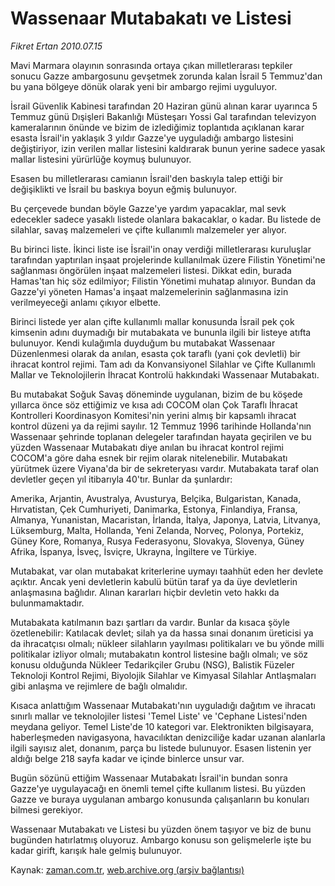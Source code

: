 # Wassenaar Mutabakatı ve Listesi

*Fikret Ertan 2010.07.15*

<td class="columnist-detail">
<p>Mavi Marmara olayının sonrasında ortaya çıkan milletlerarası tepkiler sonucu Gazze ambargosunu gevşetmek zorunda kalan İsrail 5 Temmuz'dan bu yana bölgeye dönük olarak yeni bir ambargo rejimi uyguluyor.</p>
<p><p>İsrail Güvenlik Kabinesi tarafından 20 Haziran günü alınan karar uyarınca 5 Temmuz günü Dışişleri Bakanlığı Müsteşarı Yossi Gal tarafından televizyon kameralarının önünde ve bizim de izlediğimiz toplantıda açıklanan karar esasta İsrail'in yaklaşık 3 yıldır Gazze'ye uyguladığı ambargo listesini değiştiriyor, izin verilen mallar listesini kaldırarak bunun yerine sadece yasak mallar listesini yürürlüğe koymuş bulunuyor.
<p>Esasen bu milletlerarası camianın İsrail'den baskıyla talep ettiği bir değişiklikti ve İsrail bu baskıya boyun eğmiş bulunuyor.
<p>Bu çerçevede bundan böyle Gazze'ye yardım yapacaklar, mal sevk edecekler sadece yasaklı listede olanlara bakacaklar, o kadar. Bu listede de silahlar, savaş malzemeleri ve çifte kullanımlı malzemeler yer alıyor.
<p>Bu birinci liste. İkinci liste ise İsrail'in onay verdiği milletlerarası kuruluşlar tarafından yaptırılan inşaat projelerinde kullanılmak üzere Filistin Yönetimi'ne sağlanması öngörülen inşaat malzemeleri listesi. Dikkat edin, burada Hamas'tan hiç söz edilmiyor; Filistin Yönetimi muhatap alınıyor. Bundan da Gazze'yi yöneten Hamas'a inşaat malzemelerinin sağlanmasına izin verilmeyeceği anlamı çıkıyor elbette.
<p>Birinci listede yer alan çifte kullanımlı mallar konusunda İsrail pek çok kimsenin adını duymadığı bir mutabakata ve bununla ilgili bir listeye atıfta bulunuyor. Kendi kulağımla duyduğum bu mutabakat Wassenaar Düzenlenmesi olarak da anılan, esasta çok taraflı (yani çok devletli) bir ihracat kontrol rejimi. Tam adı da Konvansiyonel Silahlar ve Çifte Kullanımlı Mallar ve Teknolojilerin İhracat Kontrolü hakkındaki Wassenaar Mutabakatı.
<p>Bu mutabakat Soğuk Savaş döneminde uygulanan, bizim de bu köşede yıllarca önce söz ettiğimiz ve kısa adı COCOM olan Çok Taraflı İhracat Kontrolleri Koordinasyon Komitesi'nin yerini almış bir kapsamlı ihracat kontrol düzeni ya da rejimi sayılır. 12 Temmuz 1996 tarihinde Hollanda'nın Wassenaar şehrinde toplanan delegeler tarafından hayata geçirilen ve bu yüzden Wassenaar Mutabakatı diye anılan bu ihracat kontrol rejimi COCOM'a göre daha esnek bir rejim olarak nitelenebilir. Mutabakatı yürütmek üzere Viyana'da bir de sekreteryası vardır. Mutabakata taraf olan devletler geçen yıl itibarıyla 40'tır. Bunlar da şunlardır:
<p>Amerika, Arjantin, Avustralya, Avusturya, Belçika, Bulgaristan, Kanada, Hırvatistan, Çek Cumhuriyeti, Danimarka, Estonya, Finlandiya, Fransa, Almanya, Yunanistan, Macaristan, İrlanda, İtalya, Japonya, Latvia, Litvanya, Lüksemburg, Malta, Hollanda, Yeni Zelanda, Norveç, Polonya, Portekiz, Güney Kore, Romanya, Rusya Federasyonu, Slovakya, Slovenya, Güney Afrika, İspanya, İsveç, İsviçre, Ukrayna, İngiltere ve Türkiye.
<p>Mutabakat, var olan mutabakat kriterlerine uymayı taahhüt eden her devlete açıktır. Ancak yeni devletlerin kabulü bütün taraf ya da üye devletlerin anlaşmasına bağlıdır. Alınan kararları hiçbir devletin veto hakkı da bulunmamaktadır.
<p>Mutabakata katılmanın bazı şartları da vardır. Bunlar da kısaca şöyle özetlenebilir: Katılacak devlet; silah ya da hassa sınai donanım üreticisi ya da ihracatçısı olmalı; nükleer silahların yayılması politikaları ve bu yönde milli politikalar izliyor olmalı; mutabakatın kontrol listesine bağlı olmalı; ve söz konusu olduğunda Nükleer Tedarikçiler Grubu (NSG), Balistik Füzeler Teknoloji Kontrol Rejimi, Biyolojik Silahlar ve Kimyasal Silahlar Antlaşmaları gibi anlaşma ve rejimlere de bağlı olmalıdır.
<p>Kısaca anlattığım Wassenaar Mutabakatı'nın uyguladığı dağıtım ve ihracatı sınırlı mallar ve teknolojiler listesi 'Temel Liste' ve 'Cephane Listesi'nden meydana geliyor. Temel Liste'de 10 kategori var. Elektronikten bilgisayara, haberleşmeden navigasyona, havacılıktan denizciliğe kadar uzanan alanlarla ilgili sayısız alet, donanım, parça bu listede bulunuyor. Esasen listenin yer aldığı belge 218 sayfa kadar ve içinde binlerce unsur var.
<p>Bugün sözünü ettiğim Wassenaar Mutabakatı İsrail'in bundan sonra Gazze'ye uygulayacağı en önemli temel çifte kullanım listesi. Bu yüzden Gazze ve buraya uygulanan ambargo konusunda çalışanların bu konuları bilmesi gerekiyor. 
<p>Wassenaar Mutabakatı ve Listesi bu yüzden önem taşıyor ve biz de bunu bugünden hatırlatmış oluyoruz. Ambargo konusu son gelişmelerle işte bu kadar girift, karışık hale gelmiş bulunuyor.</p>
<a href="http://web.archive.org/web/20101203055308/mailto:f.ertan@zaman.com.tr">
</a></p></p></p></p></p></p></p></p></p></p></p></p></td>

Kaynak: [zaman.com.tr](http://zaman.com.tr/yazar.do?yazino=1005444), [web.archive.org (arşiv bağlantısı)](http://web.archive.org/web/20101203055308/http://www.zaman.com.tr:80/yazar.do?yazino=1005444)
